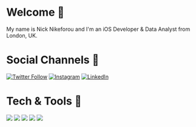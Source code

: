 # Welcome 👋

My name is Nick Nikeforou and I'm an iOS Developer & Data Analyst from London, UK. 

# Social Channels 🤝

[![Twitter Follow](https://img.shields.io/twitter/follow/CodeByNick?label=%40CodeByNick&style=social)](https://www.twitter.com/codebynick)
[![Instagram](https://img.shields.io/badge/Instagram-%40CodeByNick-red)](https://www.instagram.com/codebynick)
[![LinkedIn](https://img.shields.io/badge/LinkedIn-N.Nikeforou-blue)](https://www.linkedin.com/in/nnikeforou)

# Tech & Tools 📱

![](https://img.shields.io/badge/-UIKit-informational?style=plastic&logo=Apple&logoColor=white&color=2bbc8a)
![](https://img.shields.io/badge/-SwiftUI-informational?style=plastic&logo=Apple&logoColor=white&color=2bbc8a)
![](https://img.shields.io/badge/-Tableau-informational?style=plastic&logo=Tableau&logoColor=white&color=FFA500)
![](https://img.shields.io/badge/-SQL-informational?style=plastic&logo=SQLite&logoColor=white&color=FFA500)
![](https://img.shields.io/badge/-Excel-informational?style=plastic&logo=Microsoft&logoColor=white&color=FFA500)
